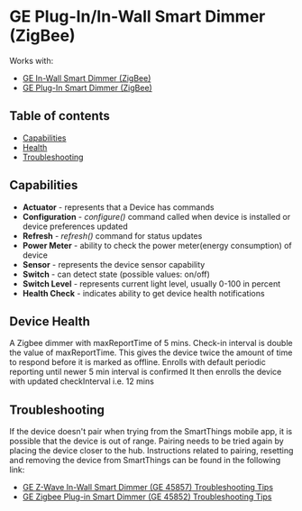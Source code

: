 # GE Plug-In/In-Wall Smart Dimmer (ZigBee)



Works with:

* [GE In-Wall Smart Dimmer (ZigBee)](https://shop.smartthings.com/#!/products/ge-in-wall-smart-dimmer-switch)
* [GE Plug-In Smart Dimmer (ZigBee)](https://www.smartthings.com/works-with-smartthings/ge/ge-plug-in-smart-dimmer-zigbee)

## Table of contents

* [Capabilities](#capabilities)
* [Health](#device-health)
* [Troubleshooting](#Troubleshooting)

## Capabilities

* **Actuator** - represents that a Device has commands
* **Configuration** - _configure()_ command called when device is installed or device preferences updated
* **Refresh** - _refresh()_ command for status updates
* **Power Meter** - ability to check the power meter(energy consumption) of device
* **Sensor** - represents the device sensor capability
* **Switch** - can detect state (possible values: on/off)
* **Switch Level** - represents current light level, usually 0-100 in percent
* **Health Check** - indicates ability to get device health notifications

## Device Health

A Zigbee dimmer with maxReportTime of 5 mins.
Check-in interval is double the value of maxReportTime.
This gives the device twice the amount of time to respond before it is marked as offline.
Enrolls with default periodic reporting until newer 5 min interval is confirmed
It then enrolls the device with updated checkInterval i.e. 12 mins

## Troubleshooting

If the device doesn't pair when trying from the SmartThings mobile app, it is possible that the device is out of range.
Pairing needs to be tried again by placing the device closer to the hub.
Instructions related to pairing, resetting and removing the device from SmartThings can be found in the following link:
* [GE Z-Wave In-Wall Smart Dimmer (GE 45857) Troubleshooting Tips](https://support.smartthings.com/hc/en-us/articles/204988564-GE-In-Wall-Smart-Dimmer-45857GE-ZigBee-)
* [GE Zigbee Plug-in Smart Dimmer (GE 45852) Troubleshooting Tips](https://support.smartthings.com/hc/en-us/articles/205239280-GE-Plug-In-Smart-Dimmer-45852GE-ZigBee-)
